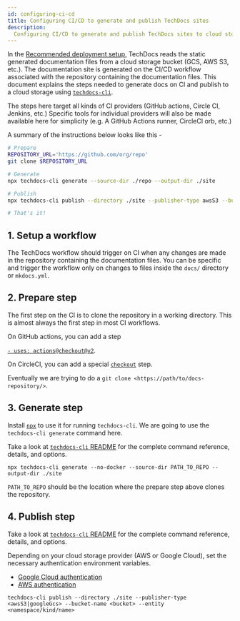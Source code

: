 ```yaml
---
id: configuring-ci-cd
title: Configuring CI/CD to generate and publish TechDocs sites
description:
  Configuring CI/CD to generate and publish TechDocs sites to cloud storage
---
```


In the [Recommended deployment setup](./architecture.md#recommended-deployment),
TechDocs reads the static generated documentation files from a cloud storage
bucket (GCS, AWS S3, etc.). The documentation site is generated on the CI/CD
workflow associated with the repository containing the documentation files. This
document explains the steps needed to generate docs on CI and publish to a cloud
storage using [`techdocs-cli`](https://github.com/backstage/techdocs-cli).

The steps here target all kinds of CI providers (GitHub actions, Circle CI,
Jenkins, etc.) Specific tools for individual providers will also be made
available here for simplicity (e.g. A GitHub Actions runner, CircleCI orb, etc.)

A summary of the instructions below looks like this -

```sh
# Prepare
REPOSITORY_URL='https://github.com/org/repo'
git clone $REPOSITORY_URL

# Generate
npx techdocs-cli generate --source-dir ./repo --output-dir ./site

# Publish
npx techdocs-cli publish --directory ./site --publisher-type awsS3 --bucket-name <bucket> --entity <Namespace/Kind/Name>

# That's it!
```

## 1. Setup a workflow

The TechDocs workflow should trigger on CI when any changes are made in the
repository containing the documentation files. You can be specific and trigger
the workflow only on changes to files inside the `docs/` directory or
`mkdocs.yml`.

## 2. Prepare step

The first step on the CI is to clone the repository in a working directory. This
is almost always the first step in most CI workflows.

On GitHub actions, you can add a step

[`- uses: actions@checkout@v2`](https://github.com/actions/checkout).

On CircleCI, you can add a special
[`checkout`](https://circleci.com/docs/2.0/configuration-reference/#checkout)
step.

Eventually we are trying to do a `git clone <https://path/to/docs-repository/>`.

## 3. Generate step

Install [`npx`](https://www.npmjs.com/package/npx) to use it for running
`techdocs-cli`. We are going to use the `techdocs-cli generate` command here.

Take a look at
[`techdocs-cli` README](https://github.com/backstage/techdocs-cli) for the
complete command reference, details, and options.

```
npx techdocs-cli generate --no-docker --source-dir PATH_TO_REPO --output-dir ./site
```

`PATH_TO_REPO` should be the location where the prepare step above clones the
repository.

## 4. Publish step

Take a look at
[`techdocs-cli` README](https://github.com/backstage/techdocs-cli) for the
complete command reference, details, and options.

Depending on your cloud storage provider (AWS or Google Cloud), set the
necessary authentication environment variables.

- [Google Cloud authentication](https://cloud.google.com/storage/docs/authentication#libauth)
- [AWS authentication](https://docs.aws.amazon.com/sdk-for-javascript/v3/developer-guide/loading-node-credentials-environment.html)

```
techdocs-cli publish --directory ./site --publisher-type <awsS3|googleGcs> --bucket-name <bucket> --entity <namespace/kind/name>
```
